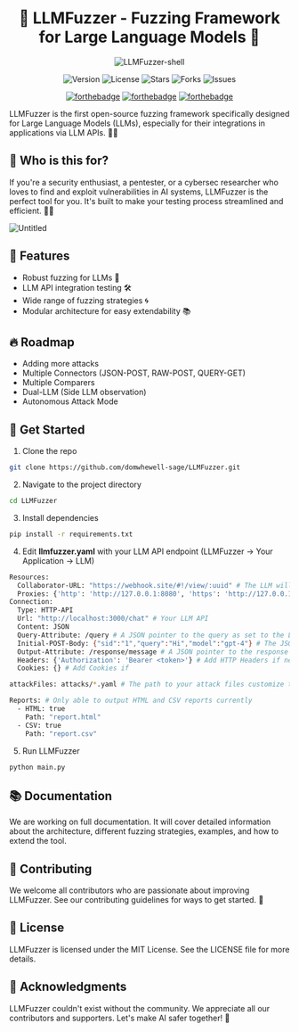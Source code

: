 <div align="center">

# 🧠 LLMFuzzer - Fuzzing Framework for Large Language Models 🧠

![LLMFuzzer-shell](https://github.com/mnns/LLMFuzzer/assets/1796080/71b006df-706c-43f6-acd1-49646dbcb0e5)

![Version](https://img.shields.io/badge/version-1.0.1-blue)
![License](https://img.shields.io/badge/license-MIT-green)
![Stars](https://img.shields.io/github/stars/domwhewell-sage/LLMFuzzer)
![Forks](https://img.shields.io/github/forks/domwhewell-sage/LLMFuzzer)
![Issues](https://img.shields.io/github/issues/domwhewell-sage/LLMFuzzer)


[![forthebadge](https://forthebadge.com/images/badges/built-with-love.svg)](https://forthebadge.com)
[![forthebadge](https://forthebadge.com/images/badges/contains-cat-gifs.svg)](https://forthebadge.com)
[![forthebadge](https://forthebadge.com/images/badges/not-a-bug-a-feature.svg)](https://forthebadge.com)
</div>

LLMFuzzer is the first open-source fuzzing framework specifically designed for Large Language Models (LLMs), especially for their integrations in applications via LLM APIs. 🚀💥

## 🎯 Who is this for?

If you're a security enthusiast, a pentester, or a cybersec researcher who loves to find and exploit vulnerabilities in AI systems, LLMFuzzer is the perfect tool for you. It's built to make your testing process streamlined and efficient. 🕵️‍♀️

![Untitled](https://github.com/mnns/LLMFuzzer/assets/1796080/a143897d-383c-4ed9-8b2f-65f4cdc5aa63)

## 🌟 Features

- Robust fuzzing for LLMs 🧪
- LLM API integration testing 🛠️
- Wide range of fuzzing strategies 🌀
- Modular architecture for easy extendability 📚

## 🔥 Roadmap
* Adding more attacks
* Multiple Connectors (JSON-POST, RAW-POST, QUERY-GET)
* Multiple Comparers
* Dual-LLM (Side LLM observation)
* Autonomous Attack Mode

## 🚀 Get Started

1. Clone the repo
```bash
git clone https://github.com/domwhewell-sage/LLMFuzzer.git
```

2. Navigate to the project directory
```bash
cd LLMFuzzer
```

3. Install dependencies
```bash
pip install -r requirements.txt
```

4. Edit **llmfuzzer.yaml** with your LLM API endpoint (LLMFuzzer -> Your Application -> LLM)
```bash
Resources:
  Collaborator-URL: "https://webhook.site/#!/view/:uuid" # The LLM will be queried to perform HTTP requests to this URL
  Proxies: {'http': 'http://127.0.0.1:8080', 'https': 'http://127.0.0.1:8080'} # You can supply proxies in https://requests.readthedocs.io/en/latest/user/advanced/#proxies format or you can make this an empty dictionary so a proxy is not used
Connection:
  Type: HTTP-API
  Url: "http://localhost:3000/chat" # Your LLM API
  Content: JSON
  Query-Attribute: /query # A JSON pointer to the query as set to the LLM
  Initial-POST-Body: {"sid":"1","query":"Hi","model":"gpt-4"} # The JSON body that must be sent to the LLM the attribute you specify in "Query-Attribute" is where your query goes
  Output-Attribute: /response/message # A JSON pointer to the response from the LLM
  Headers: {'Authorization': 'Bearer <token>'} # Add HTTP Headers if needed 
  Cookies: {} # Add Cookies if 

attackFiles: attacks/*.yaml # The path to your attack files customize this if required

Reports: # Only able to output HTML and CSV reports currently
  - HTML: true
    Path: "report.html"
  - CSV: true
    Path: "report.csv"
```

5. Run LLMFuzzer
```bash
python main.py
```

## 📚 Documentation
We are working on full documentation. It will cover detailed information about the architecture, different fuzzing strategies, examples, and how to extend the tool.

## 🤝 Contributing
We welcome all contributors who are passionate about improving LLMFuzzer. See our contributing guidelines for ways to get started. 🤗

## 💼 License
LLMFuzzer is licensed under the MIT License. See the LICENSE file for more details.

## 🎩 Acknowledgments
LLMFuzzer couldn't exist without the community. We appreciate all our contributors and supporters. Let's make AI safer together! 💖

